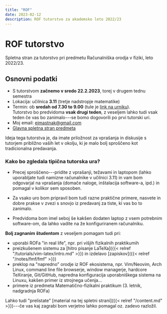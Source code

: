 ```yaml
---
title: "ROF"
date: 2023-02-12
description: ROF tutorstvo za akademsko leto 2022/23
---
```


# ROF tutorstvo

Spletna stran za tutorstvo pri predmetu Računalniška orodja v fiziki, leto 2022/23.

## Osnovni podatki

- S tutorstvom **začnemo v sredo 22.2.2023**, torej v drugem tednu semestra
- Lokacija: učilnica **3.11** (tretje nadstropje matematike)
- Termin: ob **sredah od 7.30 to 9.00** (tule je [link na urniku](https://urnik.fmf.uni-lj.si/predmet/732/)).
  <br>
  Tutorstvo bo predvidoma **vsak drugi teden**, z veseljem lahko tudi vsak teden če vas bo zanimalo---se bomo dogovorili po prvi tutorski uri.
- Moj email: [ejmastnak@gmail.com](mailto:ejmastnak@gmail.com)
- [Glavna spletna stran predmeta](https://predmeti.fmf.uni-lj.si/racorodja)

Ideja tega tutorstva je, da imate priložnost za vprašanja in diskusije s tutorjem približno vaših let v okolju, ki je malo bolj sproščeno kot tradicionalna predavanja.

### Kako bo zgledala tipična tutorska ura?

- Precej sproščeno---pridite z vprašanji, težavami in laptopom (lahko uporabljate tudi namizne računalnike v učilnici 3.11) in vam bom odgovarjal na vprašanja (domače naloge, inštalacija software-a, ipd.) in pomagal v kolikor sem sposoben.

- Za vsako uro bom pripravil bom tudi razne praktične primere, nasvete in dobre prakse v zvezi s snovjo iz predavanj za tiste, ki vas bo to zanimalo.

- Predvidoma bom imel seboj še kakšen dodaten laptop z vsem potrebnim software-om, da lahko vadite na že konfiguriranem računalniku.

**Bolj zagnanim študentom** z veseljem pomagam tudi pri:

- uporabi ROFa "in real life", npr. pri višjih fizikalnih praktikumih
- preizkušenem sistemu za [hitro pisanje LaTeXa]({{< relref "/tutorials/vim-latex/intro.md" >}}) in izdelavo [zapiskov]({{< relref "/notes/fmf/fmf" >}})
- preklop na "napredno" orodje iz ROF ekosistema, npr. Vim/Neovim, Arch Linux, command line file browserje, window managerje, hardcore TeXiranje, Git/GitHub, napredna konfiguracija uporabniškega sistema na Linuxu, kakšen primer iz strojnega učenja...
- primere iz predmeta Matematično-fizikalni praktikum (3. letnik, nadgradnja ROFa)

Lahko tudi "prelistate" [material na tej spletni strani]({{< relref "/content.md" >}})---če vas kaj zagrabi bom verjetno lahko pomagal oz. zadevo razložil.
